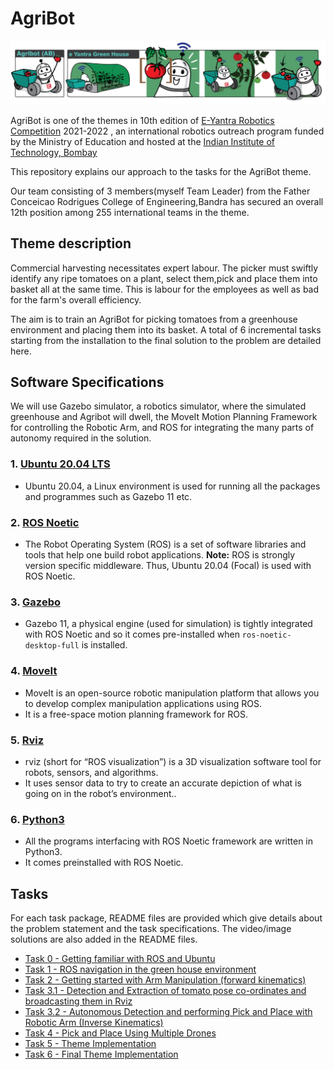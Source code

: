 # AgriBot

![](Agribot.png)

AgriBot is one of the themes in 10th edition of [E-Yantra Robotics Competition](https://portal.e-yantra.org/) 2021-2022 , an international robotics outreach program funded by the Ministry of Education and hosted at the [Indian Institute of Technology, Bombay](https://www.iitbombay.org/)

This repository explains our approach to the tasks for the AgriBot theme. 

Our team consisting of 3 members(myself Team Leader) from the Father Conceicao Rodrigues College of Engineering,Bandra has secured an overall 12th position among 255 international teams in the theme. 

## Theme description
Commercial harvesting necessitates expert labour. The picker must swiftly identify any ripe tomatoes on a plant, select them,pick and place them into basket all at the same time. This is labour for the employees as well as bad for the farm's overall efficiency. 

The aim is to train an AgriBot for picking tomatoes from a greenhouse environment and placing them into its basket. A total of 6 incremental tasks starting from the installation to the final solution to the problem are detailed here.

## Software Specifications
We will use Gazebo simulator, a robotics simulator, where the simulated greenhouse and Agribot will dwell, the MoveIt Motion Planning Framework for controlling the Robotic Arm, and ROS for integrating the many parts of autonomy required in the solution.
### 1. [Ubuntu 20.04 LTS](https://releases.ubuntu.com/20.04/)
- Ubuntu 20.04, a Linux environment is used for running all the packages and programmes such as Gazebo 11 etc.

### 2. [ROS Noetic](http://wiki.ros.org/noetic)
- The Robot Operating System (ROS) is a set of software libraries and tools that help one build robot applications.
 **Note:** ROS is strongly version specific middleware. Thus, Ubuntu 20.04 (Focal) is used with ROS Noetic.

### 3. [Gazebo](https://gazebosim.org/home)
- Gazebo 11, a physical engine (used for simulation) is tightly integrated with ROS Noetic and so it comes pre-installed when      ```ros-noetic-desktop-full``` is installed.

### 4. [MoveIt](https://moveit.ros.org/)
- MoveIt is an open-source robotic manipulation platform that allows you to develop complex manipulation applications using ROS.
- It is a free-space motion planning framework for ROS.

### 5. [Rviz](http://wiki.ros.org/rviz/UserGuide#Move_Camera_.28Keyboard_shortcut:_m.29)
- rviz (short for “ROS visualization”) is a 3D visualization software tool for robots, sensors, and algorithms. 
- It uses sensor data to try to create an accurate depiction of what is going on in the robot’s environment..

### 6. [Python3](https://www.python.org/download/releases/3.0/)
- All the programs interfacing with ROS Noetic framework are written in Python3. 
- It comes preinstalled with ROS Noetic.


## Tasks
For each task package, README files are provided which give details about the problem statement and the task specifications. 
The video/image solutions are also added in the README files.
- [Task 0 - Getting familiar with ROS and Ubuntu](task_0/README.md)
- [Task 1 - ROS navigation in the green house environment](task_1)
- [Task 2 - Getting started with Arm Manipulation (forward kinematics)](task_2)
- [Task 3.1 - Detection and Extraction of tomato pose co-ordinates and broadcasting them in Rviz ](task_3_1)
- [Task 3.2 - Autonomous Detection and performing Pick and Place with Robotic Arm (Inverse Kinematics)](task_3_2)
- [Task 4 - Pick and Place Using Multiple Drones](task_4/)
- [Task 5 - Theme Implementation](task_5)
- [Task 6 - Final Theme Implementation](task_6)
